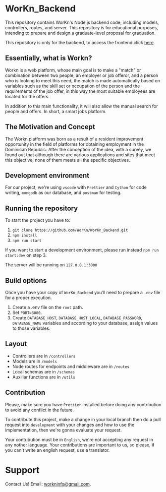 # WorKn_Backend

This repository contains WorKn's Node.js backend code, including models, controllers, routes, and server. This repository is for educational purposes, intending to prepare and design a graduate-level proposal for graduation.

This repository is only for the backend, to access the frontend click [here](https://github.com/WorKn/WorKn_Frontend/tree/develop).

## Essentially, what is Workn?
Workn is a web platform, whose main goal is to make a "match" or combination between two people, an employer or job offeror, and a person who is looking to meet this need, the match is made automatically based on variables such as the skill set or occupation of the person and the requirements of the job offer, in this way the most suitable employees are located for the offers. 

In addition to this main functionality, it will also allow the manual search for people and offers. In short, a smart jobs platform.

## The Motivation and Concept

The Workn platform was born as a result of a resident improvement opportunity in the field of platforms for obtaining employment in the Dominican Republic. After the conception of the idea, with a survey, we found out that although there are various applications and sites that meet this objective, none of them meets all the specific objectives.

## Development environment

For our project, we're using `vscode` with `Prettier` and `Cython` for code writing, `mongodb` as our database, and `postman` for testing.

## Running the repository

To start the project you have to:

1. `git clone https://github.com/WorKn/WorKn_Backend.git`
2. `npm install`
3. `npm run start`

If you want to start a development environment, please run instead `npm run start:dev` on step 3.

The server will be running on `127.0.0.1:3000`

## Build options

Once you have your copy of `WorKn_Backend` you'll need to prepare a `.env` file for a proper execution.

1. Create a .env file on the `root` path.
2. Set `PORT=3000`.
3. Create `DATABASE_HOST`, `DATABASE_HOST_LOCAL`, `DATABASE_PASSWORD`, `DATABASE_NAME` variables and
   according to your database, assign values to those variables.

## Layout

- Controllers are in `/controllers`
- Models are in `/models`
- Node routes for endpoints and middleware are in `/routes`
- Local schemas are in `/schemas`
- Auxiliar functions are in `/utils`

## Contribution

Please, make sure you have `Prettier` installed before doing any contribution to avoid any conflict in the future.

To contribute this project, make a change in your local branch then do a pull request into `development` with your changes and how to use the implementation,
then we're gonna evaluate your request.

Your contribution must be in `English`, we're not accepting any request in any nother language. Your contributions are important to us, so please, if you can't write an english request, use a translator.

# Support

Contact Us!
Email: workninfo@gmail.com.

